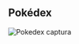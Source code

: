 ## Pokédex 

![Pokedex captura](https://user-images.githubusercontent.com/99143633/161364177-e3e3dd6a-490f-4869-b8e3-c4bd50f370a0.PNG)
